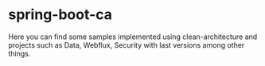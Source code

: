 # spring-boot-ca
Here you can find some samples implemented using clean-architecture and projects such as Data, Webflux, Security with last versions among other things.
